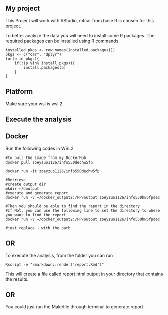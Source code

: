 ## My project
 This Project will work with RStudio, mtcar from base R is chosen for this project.

 To better analyze the data you will need to install some R packages. The required packages can be installed using R commands.

```{r}
installed_pkgs <- row.names(installed.packages())
pkgs <- c("car", "dplyr")
for(p in pkgs){
	if(!(p %in% install_pkgs)){
		install.packages(p)
	}
}
```
## Platform
Make sure your wsl is wsl 2 

## Execute the analysis

## Docker
Run the following codes in WSL2
```{r}
#to pull the image from my DockerHub
docker pull zoeyzuo1126/info550dechw5fp 

docker run -it zoeyzuo1126/info550dechw5fp 

#Retrieve 
#create output dir
mkdir ~/doutput
#execute and generate report 
docker run -v ~/docker_output2:/FP/output zoeyzuo1126/info550hw5fpdec

#Then you should be able to find the report in the directory
#If Not, you can use the following line to set the directory to where you want to find the report
docker run -v ~/docker_output2:/FP/output zoeyzuo1126/info550hw5fpdec

#just replace ~ with the path

```



## OR
To execute the analysis, from the folder you can run
```{r}
Rscript -e "rmarkdown::render('report.Rmd')"
```

This will create a file called report.html output in your directory that contains the results.

## OR
You could just run the Makefile through terminal to generate report.



